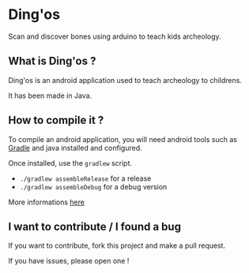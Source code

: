 # Ding'os
Scan and discover bones using arduino to teach kids archeology.

## What is Ding'os ?

Ding'os is an android application used to teach archeology to childrens.

It has been made in Java.

## How to compile it ?

To compile an android application, you will need android tools such as [Gradle](https://gradle.org/) and java installed and configured.

Once installed, use the ```gradlew``` script.

 - ```./gradlew assembleRelease``` for a release
 - ```./gradlew assembleDebug``` for a debug version
 
 More informations [here](https://support.gonative.io/help/how-do-i-build-the-android-app-from-source-code)
 
 ## I want to contribute / I found a bug

If you want to contribute, fork this project and make a pull request.

If you have issues, please open one !
